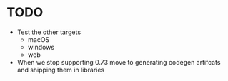 # TODO

* Test the other targets
  * macOS
  * windows
  * web
* When we stop supporting 0.73 move to generating codegen artifcats and shipping them in libraries
